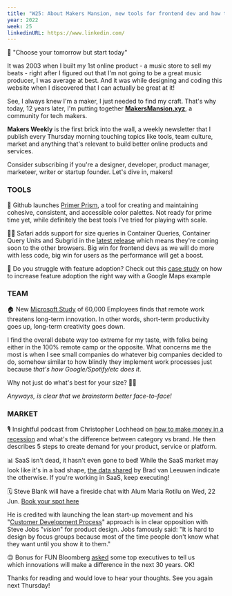 ```yaml
---
title: "W25: About Makers Mansion, new tools for frontend dev and how to make money in a recession"
year: 2022
week: 25
linkedinURL: https://www.linkedin.com/
---
```


💬 "Choose your tomorrow but start today" 

It was 2003 when I built my 1st online product - a music store to sell my beats - right after I figured out that I'm not going to be a great music producer, I was average at best. And it was while designing and coding this website when I discovered that I can actually be great at it! 

See, I always knew I'm a maker, I just needed to find my craft. That's why today, 12 years later, I'm putting together [**MakersMansion.xyz**](https://makersmansion.xyz), a community for tech makers. 

 **Makers Weekly** is the first brick into the wall, a weekly newsletter that I publish every Thursday morning touching topics like tools, team culture, market and anything that's relevant to build better online products and services. 
 
 Consider subscribing if you're a designer, developer, product manager, marketeer, writer or startup founder. Let's dive in, makers!

### TOOLS
🎨 Github launches [Primer Prism](https://primer.style/prism/), a tool for creating and maintaining cohesive, consistent, and accessible color palettes. Not ready for prime time yet, while definitely the best tools I've tried for playing with scale.

🧑‍💻 Safari adds support for size queries in Container Queries, Container Query Units and Subgrid in the [latest release](https://developer.apple.com/documentation/safari-release-notes/safari-16-release-notes) which means they're coming soon to the other browsers. Big win for frontend devs as we will do more with less code, big win for users as the performance will get a boost.

🥁 Do you struggle with feature adoption? Check out this [case study](https://growth.design/case-studies/google-feature-adoption) on how to increase feature adoption the right way with a Google Maps example

### TEAM
🏠 New [Microsoft Study](https://www.nature.com/articles/s41562-021-01196-4) of 60,000 Employees finds that remote work threatens long-term innovation. In other words, short-term productivity goes up, long-term creativity goes down.

I find the overall debate way too extreme for my taste, with folks being either in the 100% remote camp or the opposite. What concerns me the most is when I see small companies do whatever big companies decided to do, somehow similar to how blindly they implement work processes just because *that's how Google/Spotify/etc does it*. 

Why not just do what's best for your size? 🤷‍♂️ 

*Anyways, is clear that we brainstorm better face-to-face!*

### MARKET 
🎙 Insightful podcast from Christopher Lochhead on [how to make money in a recession](https://podcasts.apple.com/es/podcast/lochhead-on-marketing/id1475593214?i=1000565109949) and what's the difference between category vs brand. He then describes 5 steps to create demand for your product, service or platform.

📊 SaaS isn't dead, it hasn't even gone to bed! While the SaaS market may look like it's in a bad shape, [the data shared](https://www.linkedin.com/posts/bradvanleeuwen_saas-saas-activity-6938187261746323456-ym0j/) by Brad van Leeuwen indicate the otherwise. If you're working in SaaS, keep executing!

🗓 Steve Blank will have a fireside chat with Alum Maria Rotilu on Wed, 22 Jun. [Book your spot here](https://www.sbs.ox.ac.uk/events/future-entrepreneurship-conversation-steve-blank-0)

He is credited with launching the lean start-up movement and his "[Customer Development Process](http://www.stanford.edu/group/e145/cgi-bin/winter/drupal/upload/handouts/Four_Steps.pdf)" approach is in clear opposition with Steve Jobs "*vision*" for product design. Jobs famously said: "It is hard to design by focus groups because most of the time people don't know what they want until you show it to them."

🙃 Bonus for FUN
Bloomberg [asked](https://www.bloomberg.com/news/articles/2022-06-10/goldman-citigroup-nasdaq-leaders-imagine-markets-in-2052) some top executives to tell us which innovations will make a difference in the next 30 years. OK! 

Thanks for reading and would love to hear your thoughts. See you again next Thursday!



